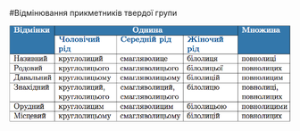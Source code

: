 #Вiдмiнювання прикметникiв твердої групи

<div class="center">
<img src="../pics/6/7.png" width="600px" class="center"/>
</div>
<br>